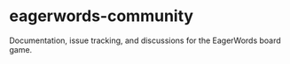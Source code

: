 # eagerwords-community
Documentation, issue tracking, and discussions for the EagerWords board game.
